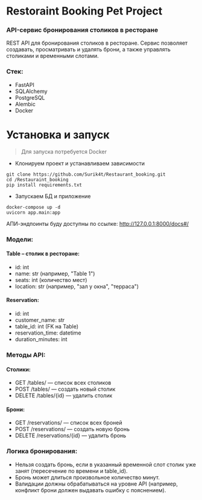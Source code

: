 # Restoraint Booking Pet Project
### API-сервис бронирования столиков в ресторане

REST API для бронирования столиков в ресторане. Сервис позволяет создавать, просматривать и удалять брони, а также управлять столиками и временными слотами.

### Стек:
* FastAPI
* SQLAlchemy
* PostgreSQL
* Alembic
* Docker

# Установка и запуск
> Для запуска потребуется Docker
* Клонируем проект и устанавливаем зависимости
```
git clone https://github.com/Surik4t/Restaurant_booking.git
cd /Restauraint_booking
pip install requirements.txt
```
* Запускаем БД и приложение
```
docker-compose up -d
uvicorn app.main:app
```
АПИ-эндпоинты буду доступны по ссылке: http://127.0.0.1:8000/docs#/

###  Модели: 
#### Table – столик в ресторане:
* id: int
* name: str (например, "Table 1")
* seats: int (количество мест)
* location: str (например, "зал у окна", "терраса")

#### Reservation:
* id: int
* customer_name: str
* table_id: int (FK на Table)
* reservation_time: datetime
* duration_minutes: int

### Методы API: 
#### Столики:
* GET /tables/ — список всех столиков
* POST /tables/ — создать новый столик
* DELETE /tables/{id} — удалить столик

#### Брони:
* GET /reservations/ — список всех броней
* POST /reservations/ — создать новую бронь
* DELETE /reservations/{id} — удалить бронь

### Логика бронирования:
* Нельзя создать бронь, если в указанный временной слот столик уже занят (пересечение по времени и table_id).
* Бронь может длиться произвольное количество минут.
* Валидации должны обрабатываться на уровне API (например, конфликт брони должен выдавать ошибку с пояснением).


